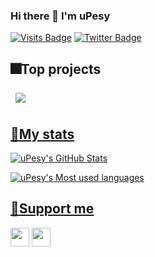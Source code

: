 ### Hi there 👋 I'm uPesy

[![Visits Badge](https://badges.pufler.dev/visits/uPesy/uPesy)]()
[![Twitter Badge](https://img.shields.io/badge/Twitter-Profile-informational?style=flat&logo=twitter&logoColor=white&color=1CA2F1)](https://twitter.com/_uPesy)


## :fireworks:Top projects

<a href="https://github.com/uPesy/easyeda2kicad.py">
  <img align="center" style="margin:0.5rem" src="https://github-readme-stats.vercel.app/api/pin?username=uPesy&repo=easyeda2kicad.py&theme=default_repocard" />

## :rocket:My stats 

![uPesy's GitHub Stats](https://github-readme-stats.vercel.app/api?username=uPesy&show_icons=true&theme=default)

![uPesy's Most used languages](https://github-readme-stats.vercel.app/api/top-langs/?username=uPesy&theme=default&layout=compact&hide=makefile)

## :gift:Support me
<a href="https://www.buymeacoffee.com/upesy" target="_blank"><img src="https://www.buymeacoffee.com/assets/img/custom_images/orange_img.png" height="30px"/></a>
<a href="https://ko-fi.com/upesy" target="_blank"><img src="https://ko-fi.com/img/githubbutton_sm.svg" height="30px"/></a>
<!-- <a href="https://github.com/sponsors/Bouni" target="_blank"><img src="https://img.shields.io/badge/-Github Sponsor-fafbfc?style=flat&logo=GitHub%20Sponsors" height="30px"/></a> -->
